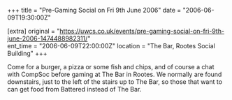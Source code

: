 +++
title = "Pre-Gaming Social on Fri 9th June 2006"
date = "2006-06-09T19:30:00Z"

[extra]
original = "https://uwcs.co.uk/events/pre-gaming-social-on-fri-9th-june-2006-1474488982311/"    
ent_time = "2006-06-09T22:00:00Z"
location = "The Bar, Rootes Social Building"
+++

Come for a burger, a pizza or some fish and chips, and of course a chat with CompSoc before gaming at The Bar in Rootes. We normally are found downstairs, just to the left of the stairs up to The Bar, so those that want to can get food from Battered instead of The Bar.

